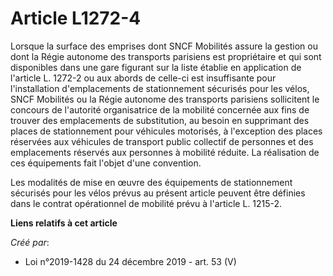 # Article L1272-4

Lorsque la surface des emprises dont SNCF Mobilités assure la gestion ou dont la Régie autonome des transports parisiens est
propriétaire et qui sont disponibles dans une gare figurant sur la liste établie en application de l'article L. 1272-2 ou aux
abords de celle-ci est insuffisante pour l'installation d'emplacements de stationnement sécurisés pour les vélos, SNCF
Mobilités ou la Régie autonome des transports parisiens sollicitent le concours de l'autorité organisatrice de la mobilité
concernée aux fins de trouver des emplacements de substitution, au besoin en supprimant des places de stationnement pour
véhicules motorisés, à l'exception des places réservées aux véhicules de transport public collectif de personnes et des
emplacements réservés aux personnes à mobilité réduite. La réalisation de ces équipements fait l'objet d'une convention.

Les modalités de mise en œuvre des équipements de stationnement sécurisés pour les vélos prévus au présent article peuvent
être définies dans le contrat opérationnel de mobilité prévu à l'article L. 1215-2.

**Liens relatifs à cet article**

_Créé par_:

  - Loi n°2019-1428 du 24 décembre 2019 - art. 53 (V)
